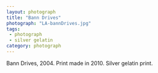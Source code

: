 ```yaml
---
layout: photograph
title: "Bann Drives"
photograph: "LA-bannDrives.jpg"
tags: 
 - photograph
 - silver gelatin
category: photograph
---
```

Bann Drives, 2004. Print made in 2010.
Silver gelatin print.